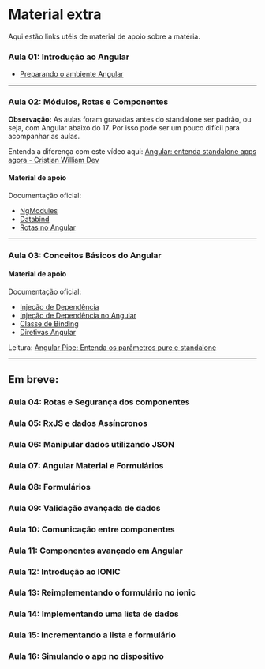 # Material extra

Aqui estão links utéis de material de apoio sobre a matéria.

### Aula 01: Introdução ao Angular
- [Preparando o ambiente Angular](https://angular.io/guide/setup-local)

---
### Aula 02: Módulos, Rotas e Componentes
**Observação:**
As aulas foram gravadas antes do standalone ser padrão, ou seja, com Angular abaixo do 17. Por isso pode ser um pouco difícil para acompanhar as aulas.

Entenda a diferença com este vídeo aqui:
[Angular: entenda standalone apps agora - Cristian William Dev](https://www.youtube.com/watch?v=rOYzrYLyy_4&t=994s)

#### Material de apoio
Documentação oficial:
- [NgModules](https://angular.io/guide/ngmodules)
- [Databind](https://angular.io/guide/binding-syntax)
- [Rotas no Angular](https://angular.io/guide/routing-overview)

---
### Aula 03: Conceitos Básicos do Angular

#### Material de apoio
Documentação oficial:
- [Injeção de Dependência](https://angular.io/guide/dependency-injection)
- [Injeção de Dependência no Angular](https://angular.io/guide/dependency-injection-overview)
- [Classe de Binding](https://angular.io/guide/class-binding)
- [Diretivas Angular](https://angular.io/guide/built-in-directives)

Leitura:
[Angular Pipe: Entenda os parâmetros pure e standalone](https://consolelog.com.br/pipes-nativos-do-angular/#:~:text=Em%20Angular%2C%20um%20"pipe",e%20traz%20vantagens%20em%20performance.)

---
## Em breve:
### Aula 04: Rotas e Segurança dos componentes
### Aula 05: RxJS e dados Assíncronos
### Aula 06: Manipular dados utilizando JSON
### Aula 07: Angular Material e Formulários
### Aula 08: Formulários
### Aula 09: Validação avançada de dados
### Aula 10: Comunicação entre componentes
### Aula 11: Componentes avançado em Angular
### Aula 12: Introdução ao IONIC
### Aula 13: Reimplementando o formulário no ionic
### Aula 14: Implementando uma lista de dados
### Aula 15: Incrementando a lista e formulário
### Aula 16: Simulando o app no dispositivo